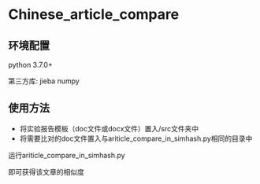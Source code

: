 # Chinese_article_compare

## 环境配置

python 3.7.0+

第三方库:
jieba
numpy

## 使用方法

- 将实验报告模板（doc文件或docx文件）置入/src文件夹中
- 将需要比对的doc文件置入与ariticle_compare_in_simhash.py相同的目录中

运行ariticle_compare_in_simhash.py

即可获得该文章的相似度